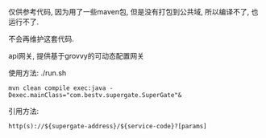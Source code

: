 仅供参考代码, 因为用了一些maven包, 但是没有打包到公共域, 所以编译不了, 也运行不了.

不会再维护这套代码.

api网关, 提供基于grovvy的可动态配置网关

使用方法: ./run.sh

```
mvn clean compile exec:java -Dexec.mainClass="com.bestv.supergate.SuperGate"&
```

引用方法:
```
http(s)://${supergate-address}/${service-code}?[params]
```